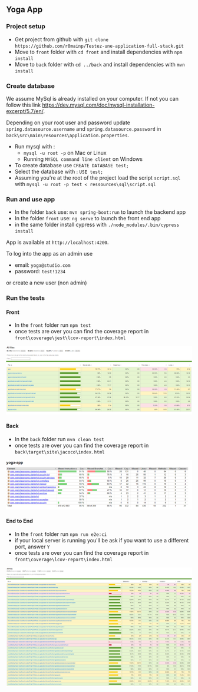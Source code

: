 ## Yoga App

### Project setup

- Get project from github with `git clone https://github.com/r0mainp/Testez-une-application-full-stack.git`
- Move to `front` folder with `cd front` and install dependencies with `npm install`
- Move to `back` folder with `cd ../back` and install dependencies with `mvn install`

### Create database

We assume MySql is already installed on your computer. If not you can follow this link https://dev.mysql.com/doc/mysql-installation-excerpt/5.7/en/.

Depending on your root user and password update `spring.datasource.username` and `spring.datasource.password` in `back\src\main\resources\application.properties`.

- Run mysql with :
    - `mysql -u root -p` on Mac or Linux
    - Running `MYSQL command line client` on Windows
- To create database use `CREATE DATABASE test;`
- Select the database with : `USE test;`
- Assuming you're at the root of the project load the script `script.sql` with `mysql -u root -p test < ressources\sql\script.sql`

### Run and use app

- In the folder `back` use: `mvn spring-boot:run` to launch the backend app
- In the folder `front` use: `ng serve` to launch the front end app
- in the same folder install cypress with `./node_modules/.bin/cypress install`

App is available at `http://localhost:4200`.

To log into the app as an admin use

- email: `yoga@studio.com`
- password: `test!1234`

or create a new user (non admin)

### Run the tests

#### Front

- In the `front` folder run `npm test`
- once tests are over you can find the coverage report in `front\coverage\jest\lcov-report\index.html` 

![Front Report](ressources\docs\front-report.png)

#### Back

- In the `back` folder run `mvn clean test`
- once tests are over you can find the coverage report in `back\target\site\jacoco\index.html` 

![Back Report](ressources\docs\back-report.png)

#### End to End

- In the `front` folder run `npm run e2e:ci`
- if your local server is running you'll be ask if you want to use a different port, answer `Y`
- once tests are over you can find the coverage report in `front\coverage\lcov-report\index.html` 

![E2E Report](ressources\docs\e2e-report.png)
